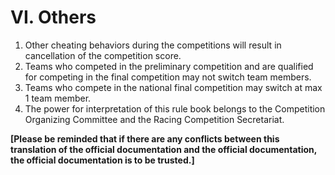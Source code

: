 # VI. Others

1.  Other cheating behaviors during the competitions will result in cancellation of the competition score.
2.  Teams who competed in the preliminary competition and are qualified for competing in the final competition may not switch team members.
3.  Teams who compete in the national final competition may switch at max 1 team member.
4.  The power for interpretation of this rule book belongs to the Competition Organizing Committee and the Racing Competition Secretariat.

**[Please be reminded that if there are any conflicts between this translation of the official documentation and the official documentation, the official documentation is to be trusted.]**